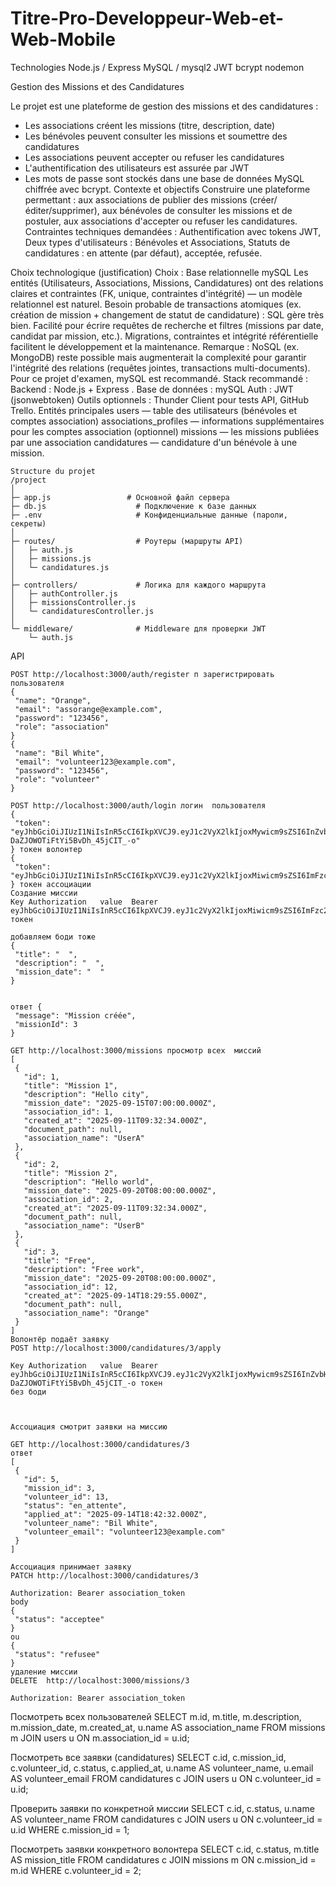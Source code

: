 # Titre-Pro-Developpeur-Web-et-Web-Mobile


Technologies
Node.js / Express
MySQL / mysql2
JWT
bcrypt
nodemon

 Gestion des Missions et des Candidatures

Le projet est une plateforme de gestion des missions et des candidatures :
- Les associations créent les missions (titre, description, date)
- Les bénévoles peuvent consulter les missions et soumettre des candidatures
- Les associations peuvent accepter ou refuser les candidatures
- L'authentification des utilisateurs est assurée par JWT
- Les mots de passe sont stockés dans une base de données MySQL chiffrée avec bcrypt.
Contexte et objectifs
Construire une plateforme permettant :
aux associations de publier des missions (créer/éditer/supprimer),
aux bénévoles de consulter les missions et de postuler,
aux associations d'accepter ou refuser les candidatures.
Contraintes techniques demandées :
Authentification avec tokens JWT,
Deux types d'utilisateurs : Bénévoles et Associations,
Statuts de candidatures : en attente (par défaut), acceptée, refusée.

 Choix technologique (justification)
Choix : Base relationnelle mySQL
Les entités (Utilisateurs, Associations, Missions, Candidatures) ont des relations claires et contraintes (FK, unique, contraintes d'intégrité) — un modèle relationnel est naturel.
Besoin probable de transactions atomiques (ex. création de mission + changement de statut de candidature) : SQL gère très bien.
Facilité pour écrire requêtes de recherche et filtres (missions par date, candidat par mission, etc.).
Migrations, contraintes et intégrité référentielle facilitent le développement et la maintenance.
Remarque : NoSQL (ex. MongoDB) reste possible mais augmenterait la complexité pour garantir l'intégrité des relations (requêtes jointes, transactions multi-documents). Pour ce projet d'examen, mySQL est recommandé.
Stack recommandé :
Backend : Node.js + Express .
Base de données : mySQL
Auth : JWT (jsonwebtoken)
Outils optionnels : Thunder Client pour tests API, GitHub Trello.
Entités principales
users — table des utilisateurs (bénévoles et comptes association)
associations_profiles — informations supplémentaires pour les comptes association (optionnel)
missions — les missions publiées par une association
candidatures — candidature d'un bénévole à une mission.
```
Structure du projet
/project
│
├─ app.js                 # Основной файл сервера
├─ db.js                    # Подключение к базе данных
├─ .env                     # Конфиденциальные данные (пароли, секреты)
│
├─ routes/                  # Роутеры (маршруты API)
│   ├─ auth.js
│   ├─ missions.js
│   └─ candidatures.js
│
├─ controllers/             # Логика для каждого маршрута
│   ├─ authController.js
│   ├─ missionsController.js
│   └─ candidaturesController.js
│
└─ middleware/              # Middleware для проверки JWT
    └─ auth.js
```
 API
 ```GET http://localhost:3000/auth/users поиск все пользователей 
 POST http://localhost:3000/auth/register п зарегистрировать пользователя 
{
  "name": "Orange",
  "email": "assorange@example.com",
  "password": "123456",
  "role": "association"
}
{
  "name": "Bil White",
  "email": "volunteer123@example.com",
  "password": "123456",
  "role": "volunteer"
}

POST http://localhost:3000/auth/login логин  пользователя 
{
  "token": "eyJhbGciOiJIUzI1NiIsInR5cCI6IkpXVCJ9.eyJ1c2VyX2lkIjoxMywicm9sZSI6InZvbHVudGVlciIsImlhdCI6MTc1Nzg3NDA4MiwiZXhwIjoxNzU3ODc3NjgyfQ.BcF9lUso01MGiy-DaZJOWOTiFtYi5BvDh_45jCIT_-o"
} токен волонтер
{
  "token": "eyJhbGciOiJIUzI1NiIsInR5cCI6IkpXVCJ9.eyJ1c2VyX2lkIjoxMiwicm9sZSI6ImFzc29jaWF0aW9uIiwiaWF0IjoxNzU3ODc0MTg3LCJleHAiOjE3NTc4Nzc3ODd9.Pr5DKmmNfHTRUMgAM9ga3seWYMpXZuWRkxFJWOswhIo"
} токен ассоциации 
Создание миссии
 Key Authorization   value  Bearer eyJhbGciOiJIUzI1NiIsInR5cCI6IkpXVCJ9.eyJ1c2VyX2lkIjoxMiwicm9sZSI6ImFzc29jaWF0aW9uIiwiaWF0IjoxNzU3ODc0MTg3LCJleHAiOjE3NTc4Nzc3ODd9.Pr5DKmmNfHTRUMgAM9ga3seWYMpXZuWRkxFJWOswhIo токен 

добавляем боди тоже 
{
  "title": "  ",
  "description": "  ",
  "mission_date": "  "
}


ответ {
  "message": "Mission créée",
  "missionId": 3
}

GET http://localhost:3000/missions просмотр всех  миссий 
[
  {
    "id": 1,
    "title": "Mission 1",
    "description": "Hello city",
    "mission_date": "2025-09-15T07:00:00.000Z",
    "association_id": 1,
    "created_at": "2025-09-11T09:32:34.000Z",
    "document_path": null,
    "association_name": "UserA"
  },
  {
    "id": 2,
    "title": "Mission 2",
    "description": "Hello world",
    "mission_date": "2025-09-20T08:00:00.000Z",
    "association_id": 2,
    "created_at": "2025-09-11T09:32:34.000Z",
    "document_path": null,
    "association_name": "UserB"
  },
  {
    "id": 3,
    "title": "Free",
    "description": "Free work",
    "mission_date": "2025-09-20T08:00:00.000Z",
    "association_id": 12,
    "created_at": "2025-09-14T18:29:55.000Z",
    "document_path": null,
    "association_name": "Orange"
  }
]
Волонтёр подаёт заявку
POST http://localhost:3000/candidatures/3/apply

 Key Authorization   value  Bearer eyJhbGciOiJIUzI1NiIsInR5cCI6IkpXVCJ9.eyJ1c2VyX2lkIjoxMywicm9sZSI6InZvbHVudGVlciIsImlhdCI6MTc1Nzg3NDA4MiwiZXhwIjoxNzU3ODc3NjgyfQ.BcF9lUso01MGiy-DaZJOWOTiFtYi5BvDh_45jCIT_-o токен 
без боди 



Ассоциация смотрит заявки на миссию

GET http://localhost:3000/candidatures/3 
ответ 
[
  {
    "id": 5,
    "mission_id": 3,
    "volunteer_id": 13,
    "status": "en_attente",
    "applied_at": "2025-09-14T18:42:32.000Z",
    "volunteer_name": "Bil White",
    "volunteer_email": "volunteer123@example.com"
  }
]

Ассоциация принимает заявку
PATCH http://localhost:3000/candidatures/3

Authorization: Bearer association_token
body 
{
  "status": "acceptee"
}
ou
{
  "status": "refusee"
}
удаление миссии 
DELETE  http://localhost:3000/missions/3

Authorization: Bearer association_token
```

Посмотреть всех пользователей
SELECT m.id, m.title, m.description, m.mission_date, m.created_at, u.name AS association_name
FROM missions m
JOIN users u ON m.association_id = u.id;

Посмотреть все заявки (candidatures)
SELECT c.id, c.mission_id, c.volunteer_id, c.status, c.applied_at, 
       u.name AS volunteer_name, u.email AS volunteer_email
FROM candidatures c
JOIN users u ON c.volunteer_id = u.id;

Проверить заявки по конкретной миссии
SELECT c.id, c.status, u.name AS volunteer_name
FROM candidatures c
JOIN users u ON c.volunteer_id = u.id
WHERE c.mission_id = 1;

Посмотреть заявки конкретного волонтера
SELECT c.id, c.status, m.title AS mission_title
FROM candidatures c
JOIN missions m ON c.mission_id = m.id
WHERE c.volunteer_id = 2;



































